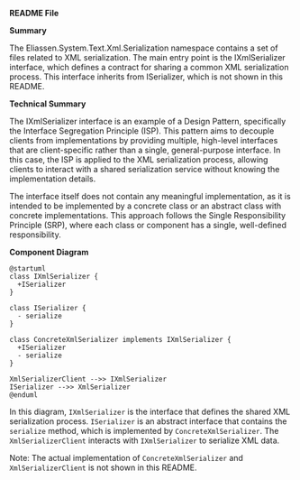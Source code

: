 **README File**

**Summary**

The Eliassen.System.Text.Xml.Serialization namespace contains a set of files related to XML serialization. The main entry point is the IXmlSerializer interface, which defines a contract for sharing a common XML serialization process. This interface inherits from ISerializer, which is not shown in this README.

**Technical Summary**

The IXmlSerializer interface is an example of a Design Pattern, specifically the Interface Segregation Principle (ISP). This pattern aims to decouple clients from implementations by providing multiple, high-level interfaces that are client-specific rather than a single, general-purpose interface. In this case, the ISP is applied to the XML serialization process, allowing clients to interact with a shared serialization service without knowing the implementation details.

The interface itself does not contain any meaningful implementation, as it is intended to be implemented by a concrete class or an abstract class with concrete implementations. This approach follows the Single Responsibility Principle (SRP), where each class or component has a single, well-defined responsibility.

**Component Diagram**

```plantuml
@startuml
class IXmlSerializer {
  +ISerializer
}

class ISerializer {
  - serialize
}

class ConcreteXmlSerializer implements IXmlSerializer {
  +ISerializer
  - serialize
}

XmlSerializerClient -->> IXmlSerializer
ISerializer -->> XmlSerializer
@enduml
```

In this diagram, `IXmlSerializer` is the interface that defines the shared XML serialization process. `ISerializer` is an abstract interface that contains the `serialize` method, which is implemented by `ConcreteXmlSerializer`. The `XmlSerializerClient` interacts with `IXmlSerializer` to serialize XML data.

Note: The actual implementation of `ConcreteXmlSerializer` and `XmlSerializerClient` is not shown in this README.